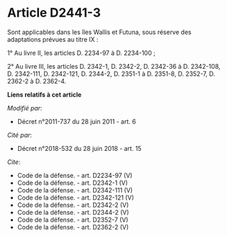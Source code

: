 # Article D2441-3

Sont applicables dans les îles Wallis et Futuna, sous réserve des adaptations prévues au titre IX : 

1° Au livre II, les articles D. 2234-97 à D. 2234-100 ; 

2° Au livre III, les articles D. 2342-1, D. 2342-2, D. 2342-36 à D. 2342-108, D. 2342-111, D. 2342-121, 
D. 2344-2, D. 2351-1 à D. 2351-8, D. 2352-7, D. 2362-2 à D. 2362-4.

**Liens relatifs à cet article**

_Modifié par_:

  - Décret n°2011-737 du 28 juin 2011 - art. 6

_Cité par_:

  - Décret n°2018-532 du 28 juin 2018 - art. 15

_Cite_:

  - Code de la défense. - art. D2234-97 (V)
  - Code de la défense. - art. D2342-1 (V)
  - Code de la défense. - art. D2342-111 (V)
  - Code de la défense. - art. D2342-121 (V)
  - Code de la défense. - art. D2342-2 (V)
  - Code de la défense. - art. D2344-2 (V)
  - Code de la défense. - art. D2352-7 (V)
  - Code de la défense. - art. D2362-2 (V)
